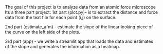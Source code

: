 The goal of this project is to analyze data from an atomic force microscope
Its a three part project:
1st part (plot.py)- is to extract the distance and force data from the text file for each point (i,j) on the surface.

2nd part (estimate_afm) - estimate the slope of the linear looking piece of the curve on the left side of the plots.

3rd part (app) - we write a streamlit app that loads the data and estimates of the slope and generates the information as a heatmap.

